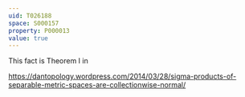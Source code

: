 ```yaml
---
uid: T026188
space: S000157
property: P000013
value: true
---
```


This fact is Theorem I in 

https://dantopology.wordpress.com/2014/03/28/sigma-products-of-separable-metric-spaces-are-collectionwise-normal/

